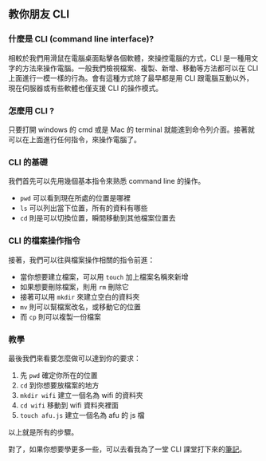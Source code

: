 ## 教你朋友 CLI
### 什麼是 CLI (command line interface)?
相較於我們用滑鼠在電腦桌面點擊各個軟體，來操控電腦的方式，CLI 是一種用文字的方法來操作電腦。一般我們檢視檔案、複製、新增、移動等方法都可以在 CLI 上面進行一模一樣的行為。會有這種方式除了最早都是用 CLI 跟電腦互動以外，現在伺服器或有些軟體也僅支援 CLI 的操作模式。
### 怎麼用 CLI ?
只要打開 windows 的 cmd 或是 Mac 的 terminal 就能進到命令列介面。接著就可以在上面進行任何指令，來操作電腦了。
### CLI 的基礎
我們首先可以先用幾個基本指令來熟悉 command line 的操作。
* `pwd` 可以看到現在所處的位置是哪裡
* `ls` 可以列出當下位置，所有的資料有哪些
* `cd` 則是可以切換位置，瞬間移動到其他檔案位置去
### CLI 的檔案操作指令
接著，我們可以往與檔案操作相關的指令前進：
* 當你想要建立檔案，可以用 `touch` 加上檔案名稱來新增
* 如果想要刪除檔案，則用 `rm` 刪除它
* 接著可以用 `mkdir` 來建立空白的資料夾
* `mv` 則可以幫檔案改名，或移動它的位置
* 而 `cp` 則可以複製一份檔案
### 教學
最後我們來看要怎麼做可以達到你的要求：
1. 先 `pwd` 確定你所在的位置
2. `cd` 到你想要放檔案的地方
3. `mkdir wifi` 建立一個名為 wifi 的資料夾
4. `cd wifi` 移動到 wifi 資料夾裡面
5. `touch afu.js` 建立一個名為 afu 的 js 檔
   
以上就是所有的步驟。

對了，如果你想要學更多一些，可以去看我為了一堂 CLI 課堂打下來的[筆記](https://hackmd.io/hEO0ULCNSOmQfI80jcdy-A?view)。